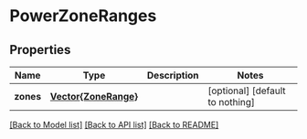 # PowerZoneRanges


## Properties
Name | Type | Description | Notes
------------ | ------------- | ------------- | -------------
**zones** | [**Vector{ZoneRange}**](ZoneRange.md) |  | [optional] [default to nothing]


[[Back to Model list]](../README.md#models) [[Back to API list]](../README.md#api-endpoints) [[Back to README]](../README.md)


